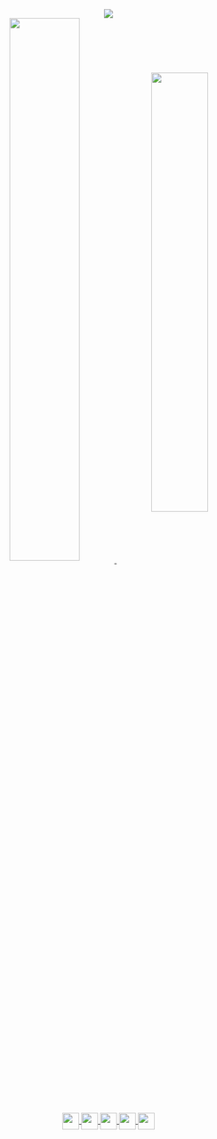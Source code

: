 <div align="center">
  <img src="https://readme-typing-svg.herokuapp.com?font=Fira+Code&size=20&duration=4000&color=d8d7d3&center=true&vCenter=true&multiline=true&width=620&heigth=20&pause=3000&lines=Hi,+I'm+Vaeep!+just+another+computer+science+student"/>
</div>

<div align="center">
  <a href="https://linktr.ee/vaeep">
  <img align="center" width="50%" src="https://github-readme-stats.vercel.app/api?username=DiogoBnfr&show_icons=true&theme=github_dark&count_private=true"/>
  <img align="center" width=45%" src="https://github-readme-stats.vercel.app/api/top-langs/?username=DiogoBnfr&layout=compact&theme=github_dark"/>
</div>
  
<div align="center"><br>
  <img align="center" width="30" heigth="30" src="https://cdn.jsdelivr.net/gh/devicons/devicon/icons/javascript/javascript-original.svg" />     
  <img align="center" width="30" heigth="30" src="https://cdn.jsdelivr.net/gh/devicons/devicon/icons/html5/html5-original.svg" />        
  <img align="center" width="30" heigth="30" src="https://cdn.jsdelivr.net/gh/devicons/devicon/icons/css3/css3-original.svg" />
  <img align="center" width="30" heigth="30" src="https://cdn.jsdelivr.net/gh/devicons/devicon/icons/python/python-original.svg" />   
  <img align="center" width="30" heigth="30" src="https://cdn.jsdelivr.net/gh/devicons/devicon/icons/c/c-original.svg" />
</div>
